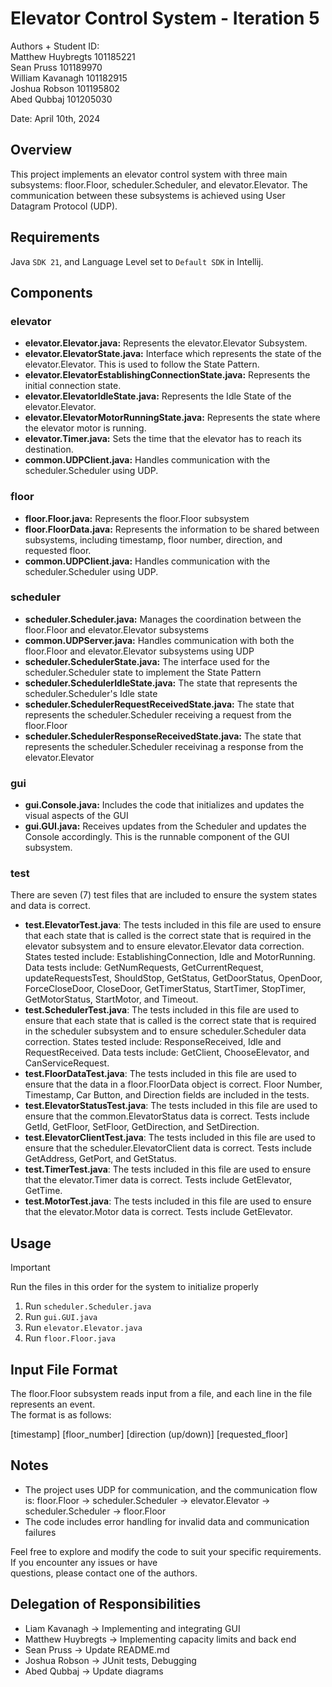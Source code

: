 # Elevator Control System - Iteration 5

Authors + Student ID:  
Matthew Huybregts 101185221  
Sean Pruss 101189970  
William Kavanagh 101182915  
Joshua Robson 101195802  
Abed Qubbaj 101205030

Date: April 10th, 2024

## Overview

This project implements an elevator control system with three main subsystems: floor.Floor, scheduler.Scheduler, and
elevator.Elevator. The communication between these subsystems is achieved using User Datagram Protocol (UDP).

## Requirements

Java `SDK 21`, and Language Level set to `Default SDK` in Intellij.

## Components

### elevator

- **elevator.Elevator.java:** Represents the elevator.Elevator Subsystem.
- **elevator.ElevatorState.java:** Interface which represents the state of the elevator.Elevator.
  This is used to follow the State Pattern.
- **elevator.ElevatorEstablishingConnectionState.java:** Represents the initial connection state.
- **elevator.ElevatorIdleState.java:** Represents the Idle State of the elevator.Elevator.
- **elevator.ElevatorMotorRunningState.java:** Represents the state where the elevator motor is running.
- **elevator.Timer.java:** Sets the time that the elevator has to reach its destination.
- **common.UDPClient.java:** Handles communication with the scheduler.Scheduler using UDP.

### floor

- **floor.Floor.java:** Represents the floor.Floor subsystem
- **floor.FloorData.java:** Represents the information to be shared between subsystems, including timestamp, floor
  number, direction, and requested floor.
- **common.UDPClient.java:** Handles communication with the scheduler.Scheduler using UDP.

### scheduler

- **scheduler.Scheduler.java:** Manages the coordination between the floor.Floor and elevator.Elevator subsystems
- **common.UDPServer.java:** Handles communication with both the floor.Floor and elevator.Elevator subsystems using UDP
- **scheduler.SchedulerState.java:** The interface used for the scheduler.Scheduler state to implement the State Pattern
- **scheduler.SchedulerIdleState.java:** The state that represents the scheduler.Scheduler's Idle state
- **scheduler.SchedulerRequestReceivedState.java:** The state that represents the scheduler.Scheduler receiving a
  request from the floor.Floor
- **scheduler.SchedulerResponseReceivedState.java:** The state that represents the scheduler.Scheduler receivinag a
  response from the elevator.Elevator

### gui

- **gui.Console.java:** Includes the code that initializes and updates the visual aspects of the GUI
- **gui.GUI.java:** Receives updates from the Scheduler and updates the Console accordingly. This is the runnable component of the GUI subsystem.

### test

There are seven (7) test files that are included to ensure the system states and data is correct.

- **test.ElevatorTest.java**: The tests included in this file are used to ensure that each state that is called is the
  correct state that is required in the elevator subsystem and to ensure elevator.Elevator data correction. States tested include: EstablishingConnection, Idle and MotorRunning. Data tests include: GetNumRequests, GetCurrentRequest, updateRequestsTest, ShouldStop, GetStatus, GetDoorStatus, OpenDoor, ForceCloseDoor, CloseDoor, GetTimerStatus, StartTimer, StopTimer, GetMotorStatus, StartMotor, and Timeout.
- **test.SchedulerTest.java**: The tests included in this file are used to ensure that each state that is called is the correct state that is required in the scheduler subsystem and to ensure scheduler.Scheduler data correction. States tested include: ResponseReceived, Idle and RequestReceived. Data tests include: GetClient, ChooseElevator, and CanServiceRequest.
- **test.FloorDataTest.java**: The tests included in this file are used to ensure that the data in a floor.FloorData
  object is correct. Floor Number, Timestamp, Car Button, and Direction fields are included in the tests.
- **test.ElevatorStatusTest.java**: The tests included in this file are used to ensure that the common.ElevatorStatus data is correct. Tests include GetId, GetFloor, SetFloor, GetDirection, and SetDirection.
- **test.ElevatorClientTest.java**: The tests included in this file are used to ensure that the scheduler.ElevatorClient data is correct. Tests include GetAddress, GetPort, and GetStatus.
- **test.TimerTest.java**: The tests included in this file are used to ensure that the elevator.Timer data is correct. Tests include GetElevator, GetTime.
- **test.MotorTest.java**: The tests included in this file are used to ensure that the elevator.Motor data is correct. Tests include GetElevator.

## Usage

> [!IMPORTANT]
> Run the files in this order for the system to initialize properly

1. Run `scheduler.Scheduler.java`
2. Run `gui.GUI.java`
3. Run `elevator.Elevator.java`
4. Run `floor.Floor.java`

## Input File Format

The floor.Floor subsystem reads input from a file, and each line in the file represents an event.  
The format is as follows:

[timestamp] [floor_number] [direction (up/down)] [requested_floor]

## Notes

- The project uses UDP for communication, and the communication flow is: floor.Floor -> scheduler.Scheduler ->
  elevator.Elevator -> scheduler.Scheduler -> floor.Floor
- The code includes error handling for invalid data and communication failures

Feel free to explore and modify the code to suit your specific requirements. If you encounter any issues or have  
questions, please contact one of the authors.

## Delegation of Responsibilities

- Liam Kavanagh -> Implementing and integrating GUI
- Matthew Huybregts -> Implementing capacity limits and back end
- Sean Pruss -> Update README.md
- Joshua Robson -> JUnit tests, Debugging
- Abed Qubbaj -> Update diagrams
